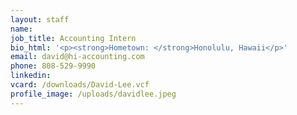 ```yaml
---
layout: staff
name:
job_title: Accounting Intern
bio_html: '<p><strong>Hometown: </strong>Honolulu, Hawaii</p>'
email: david@hi-accounting.com
phone: 808-529-9990
linkedin:
vcard: /downloads/David-Lee.vcf
profile_image: /uploads/davidlee.jpeg
---
```

